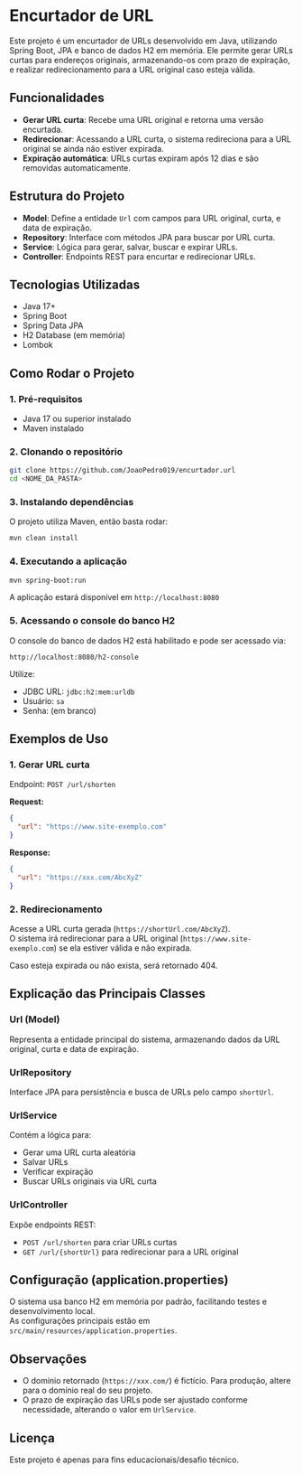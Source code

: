 # Encurtador de URL

Este projeto é um encurtador de URLs desenvolvido em Java, utilizando Spring Boot, JPA e banco de dados H2 em memória. Ele permite gerar URLs curtas para endereços originais, armazenando-os com prazo de expiração, e realizar redirecionamento para a URL original caso esteja válida.

## Funcionalidades

- **Gerar URL curta**: Recebe uma URL original e retorna uma versão encurtada.
- **Redirecionar**: Acessando a URL curta, o sistema redireciona para a URL original se ainda não estiver expirada.
- **Expiração automática**: URLs curtas expiram após 12 dias e são removidas automaticamente.

## Estrutura do Projeto

- **Model**: Define a entidade `Url` com campos para URL original, curta, e data de expiração.
- **Repository**: Interface com métodos JPA para buscar por URL curta.
- **Service**: Lógica para gerar, salvar, buscar e expirar URLs.
- **Controller**: Endpoints REST para encurtar e redirecionar URLs.

## Tecnologias Utilizadas

- Java 17+
- Spring Boot
- Spring Data JPA
- H2 Database (em memória)
- Lombok

## Como Rodar o Projeto

### 1. Pré-requisitos

- Java 17 ou superior instalado
- Maven instalado

### 2. Clonando o repositório

```bash
git clone https://github.com/JoaoPedro019/encurtador.url
cd <NOME_DA_PASTA>
```

### 3. Instalando dependências

O projeto utiliza Maven, então basta rodar:

```bash
mvn clean install
```

### 4. Executando a aplicação

```bash
mvn spring-boot:run
```

A aplicação estará disponível em `http://localhost:8080`

### 5. Acessando o console do banco H2

O console do banco de dados H2 está habilitado e pode ser acessado via:
```
http://localhost:8080/h2-console
```
Utilize:
- JDBC URL: `jdbc:h2:mem:urldb`
- Usuário: `sa`
- Senha: (em branco)

## Exemplos de Uso

### 1. Gerar URL curta

Endpoint: `POST /url/shorten`

**Request:**
```json
{
  "url": "https://www.site-exemplo.com"
}
```

**Response:**
```json
{
  "url": "https://xxx.com/AbcXyZ"
}
```

### 2. Redirecionamento

Acesse a URL curta gerada (`https://shortUrl.com/AbcXyZ`).  
O sistema irá redirecionar para a URL original (`https://www.site-exemplo.com`) se ela estiver válida e não expirada.

Caso esteja expirada ou não exista, será retornado 404.

## Explicação das Principais Classes

### Url (Model)
Representa a entidade principal do sistema, armazenando dados da URL original, curta e data de expiração.

### UrlRepository
Interface JPA para persistência e busca de URLs pelo campo `shortUrl`.

### UrlService
Contém a lógica para:
- Gerar uma URL curta aleatória
- Salvar URLs
- Verificar expiração
- Buscar URLs originais via URL curta

### UrlController
Expõe endpoints REST:
- `POST /url/shorten` para criar URLs curtas
- `GET /url/{shortUrl}` para redirecionar para a URL original

## Configuração (application.properties)

O sistema usa banco H2 em memória por padrão, facilitando testes e desenvolvimento local.  
As configurações principais estão em `src/main/resources/application.properties`.

## Observações

- O domínio retornado (`https://xxx.com/`) é fictício. Para produção, altere para o domínio real do seu projeto.
- O prazo de expiração das URLs pode ser ajustado conforme necessidade, alterando o valor em `UrlService`.

## Licença

Este projeto é apenas para fins educacionais/desafio técnico.
